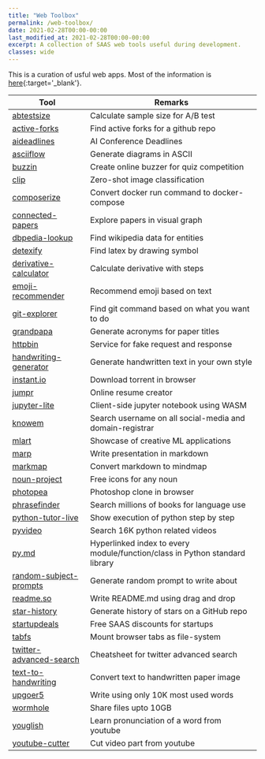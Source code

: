 ```yaml
---
title: "Web Toolbox"
permalink: /web-toolbox/ 
date: 2021-02-28T00:00-00:00
last_modified_at: 2021-02-28T00:00-00:00
excerpt: A collection of SAAS web tools useful during development.  
classes: wide
---
```


This is a curation of usful web apps.
Most of the information is [here](https://amitness.com/web-toolbox/){:target='_blank'}.

|Tool|Remarks|
|---|---|
|[abtestsize](https://abtestguide.com/abtestsize/)|Calculate sample size for A/B test|
|[active-forks](https://techgaun.github.io/active-forks/index.html)|Find active forks for a github repo|
|[aideadlines](https://aideadlin.es/?sub=ML)|AI Conference Deadlines|
|[asciiflow](https://asciiflow.com)|Generate diagrams in ASCII|
|[buzzin](https://buzzin.live/)|Create online buzzer for quiz competition|
|[clip](https://clip.kiri.ai/)|Zero-shot image classification|
|[composerize](https://www.composerize.com/)|Convert docker run command to docker-compose|
|[connected-papers](https://www.connectedpapers.com/)|Explore papers in visual graph|
|[dbpedia-lookup](https://lookup.dbpedia.org/)|Find wikipedia data for entities|
|[detexify](http://detexify.kirelabs.org/classify.html)|Find latex by drawing symbol|
|[derivative-calculator](https://www.derivative-calculator.net/)|Calculate derivative with steps|
|[emoji-recommender](https://share.streamlit.io/rensdimmendaal/emoji-recommender/main/app/streamlit.py)|Recommend emoji based on text|
|[git-explorer](https://gitexplorer.com/)|Find git command based on what you want to do|
|[grandpapa](https://github.com/joaoperfig/GRaNDPapA)|Generate acronyms for paper titles|
|[httpbin](http://httpbin.org/)|Service for fake request and response|
|[handwriting-generator](https://www.handwriting-generator.com/)|Generate handwritten text in your own style|
|[instant.io](https://instant.io/)|Download torrent in browser|
|[jumpr](https://www.jumprco.com/resumes/build)|Online resume creator|
|[jupyter-lite](https://github.com/jtpio/jupyterlite)|Client-side jupyter notebook using WASM|
|[knowem](https://knowem.com/)|Search username on all social-media and domain-registrar|
|[mlart](https://mlart.co/)|Showcase of creative ML applications|
|[marp](https://marp.app/#get-started)|Write presentation in markdown|
|[markmap](https://markmap.js.org/repl/)|Convert markdown to mindmap|
|[noun-project](https://thenounproject.com/)|Free icons for any noun|
|[photopea](https://www.photopea.com/)|Photoshop clone in browser|
|[phrasefinder](https://phrasefinder.io/)|Search millions of books for language use|
|[python-tutor-live](http://pythontutor.com/live.html#mode=edit)|Show execution of python step by step|
|[pyvideo](https://pyvideo.org/)|Search 16K python related videos|
|[py.md](https://gist.github.com/jph00/d5981f649a83a754946964cf22322cb2)|Hyperlinked index to every module/function/class in Python standard library|
|[random-subject-prompts](https://writingexercises.co.uk/subjectgenerator.php)|Generate random prompt to write about|
|[readme.so](https://readme.so/editor)|Write README.md using drag and drop|
|[star-history](https://star-history.t9t.io/)|Generate history of stars on a GitHub repo|
|[startupdeals](https://github.com/startupdeals/startupdeals)|Free SAAS discounts for startups|
|[tabfs](https://omar.website/tabfs/)|Mount browser tabs as file-system|
|[twitter-advanced-search](https://github.com/igorbrigadir/twitter-advanced-search)|Cheatsheet for twitter advanced search|
|[text-to-handwriting](https://saurabhdaware.github.io/text-to-handwriting/)|Convert text to handwritten paper image|
|[upgoer5](https://splasho.com/upgoer5/)|Write using only 10K most used words|
|[wormhole](https://wormhole.app/)|Share files upto 10GB|
|[youglish](https://youglish.com/)|Learn pronunciation of a word from youtube|
|[youtube-cutter](https://youtube-cutter.org/video-cutter.html)|Cut video part from youtube|